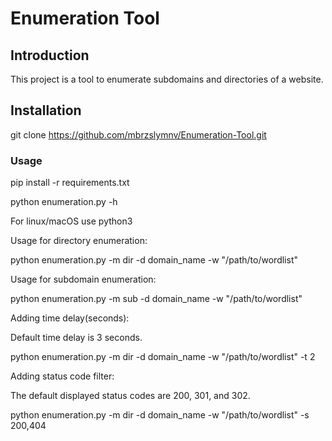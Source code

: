 # Enumeration Tool 

## Introduction
This project is a tool to enumerate subdomains and directories of a website.

## Installation 
git clone https://github.com/mbrzslymnv/Enumeration-Tool.git

### Usage

pip install -r requirements.txt

python enumeration.py -h

For linux/macOS use python3 

Usage for directory enumeration:

python enumeration.py -m dir -d domain_name -w "/path/to/wordlist"

Usage for subdomain enumeration:

python enumeration.py -m sub -d domain_name -w "/path/to/wordlist"

Adding time delay(seconds):

Default time delay is 3 seconds.

python enumeration.py -m dir -d domain_name -w "/path/to/wordlist" -t 2

Adding status code filter:

The default displayed status codes are 200, 301, and 302.

python enumeration.py -m dir -d domain_name -w "/path/to/wordlist" -s 200,404
